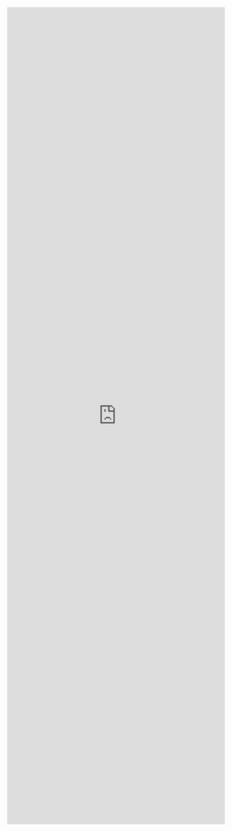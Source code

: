 <iframe width="100%" height="1888" src="https://dynalist.io/d/Tlti979Bau6LgUpQR6eGgvqS" allowfullscreen="allowfullscreen" frameborder="0"></iframe>
